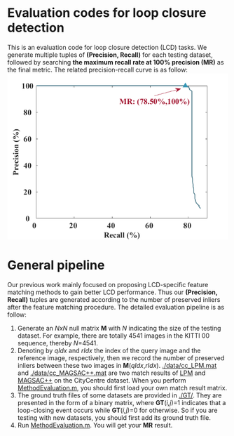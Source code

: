 # Evaluation codes for loop closure detection
This is an evaluation code for loop closure detection (LCD) tasks. We generate multiple tuples of **(Precision, Recall)** for each testing dataset, followed by searching **the maximum recall rate at 100% precision (MR)** as the final metric. The related precision-recall curve is as follow:
![image](https://github.com/KN-Zhang/loop-closure-detection-evaluation-codes/blob/main/data/pr_curve.png)

# General pipeline
Our previous work mainly focused on proposing LCD-specific feature matching methods to gain better LCD performance. Thus our **(Precision, Recall)** tuples are generated according to the number of preserved inliers after the feature matching procedure. The detailed evaluation pipeline is as follow:
1. Generate an *NxN* null matrix **M**  with *N* indicating the size of the testing dataset. For example, there are totally 4541 images in the KITTI 00 sequence, thereby *N*=4541.
2. Denoting by *qIdx* and *rIdx* the index of the query image and the reference image, respectively, then we record the number of preserved inliers between these two images in **M**(*qIdx*,*rIdx*). [./data/cc_LPM.mat](https://github.com/KN-Zhang/loop-closure-detection-evaluation-codes/blob/main/data/cc_LPM.mat) and [./data/cc_MAGSAC++.mat](https://github.com/KN-Zhang/loop-closure-detection-evaluation-codes/blob/main/data/cc_MAGSAC%2B%2B.mat) are two match results of [LPM](https://github.com/jiayi-ma/LPM) and [MAGSAC++](https://github.com/ducha-aiki/pymagsac) on the CityCentre dataset. When you perform [MethodEvaluation.m](https://github.com/KN-Zhang/loop-closure-detection-evaluation-codes/blob/main/MethodEvaluation.m), you should first load your own match result matrix.
3. The ground truth files of some datasets are provided in [./GT/](https://github.com/KN-Zhang/loop-closure-detection-evaluation-codes/tree/main/GT). They are presented in the form of a binary matrix, where **GT**(*i,j*)=1 indicates that a loop-closing event occurs while **GT**(*i,j*)=0 for otherwise. So if you are testing with new datasets, you should first add its ground truth file.
4. Run [MethodEvaluation.m](https://github.com/KN-Zhang/loop-closure-detection-evaluation-codes/blob/main/MethodEvaluation.m). You will get your **MR** result.
